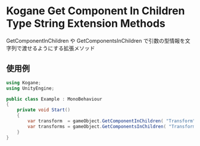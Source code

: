 # Kogane Get Component In Children Type String Extension Methods

GetComponentInChildren や GetComponentsInChildren で引数の型情報を文字列で渡せるようにする拡張メソッド

## 使用例

```csharp
using Kogane;
using UnityEngine;

public class Example : MonoBehaviour
{
    private void Start()
    {
        var transform  = gameObject.GetComponentInChildren( "Transform" );
        var transforms = gameObject.GetComponentsInChildren( "Transform" );
    }
}
```